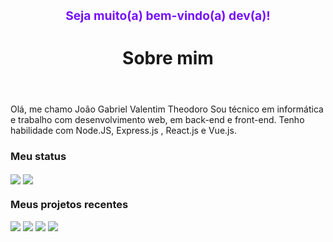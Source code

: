 <main>
 <header>
  <h1 style="font-size: 1.2rem; color: #71f;">Seja muito(a) bem-vindo(a) dev(a)!</h1>
  <h1>Sobre mim</h1>
 </header>
 <p>
   Olá, me chamo João Gabriel Valentim Theodoro</h1> 
   Sou técnico em informática e trabalho com desenvolvimento web, em back-end e front-end. Tenho habilidade com Node.JS,     Express.js , React.js e Vue.js.
  </p>
 <h3>Meu status</h3>
 <p>
  <img align="center" 
      src="https://github-readme-stats.vercel.app/api/top-langs/?username=JoaoValentimDev&theme=dark" />
  <img align="center" 
      src="https://github-readme-stats.vercel.app/api/?username=JoaoValentimDev&theme=dark" />
 </p>

 <h3>Meus projetos recentes</h3>
 <p>
  <img 
      src="https://github-readme-stats.vercel.app/api/pin/?username=JoaoValentimDev&theme=dark&repo=hello-world-deno" />
   <img
      src="https://github-readme-stats.vercel.app/api/pin/?username=JoaoValentimDev&theme=dark&repo=hello-world-nodejs" />
  <img 
      src="https://github-readme-stats.vercel.app/api/pin/?username=JoaoValentimDev&theme=dark&repo=python-cores-terminal" />
   <img 
      src="https://github-readme-stats.vercel.app/api/pin/?username=JoaoValentimDev&theme=dark&repo=shell-script-scanning-ips" />
 </p>
 </main>

